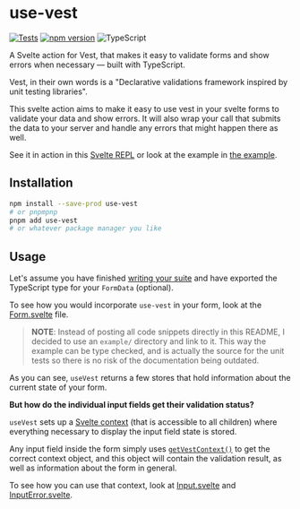 # use-vest

[![Tests](https://github.com/enyo/use-vest/actions/workflows/ci.yml/badge.svg)](https://github.com/enyo/use-vest/actions/workflows/ci.yml)
[![npm version](https://badge.fury.io/js/use-vest.svg)](https://badge.fury.io/js/use-vest)
![TypeScript](https://badgen.net/badge/icon/typescript?icon=typescript&label)

A Svelte action for Vest, that makes it easy to validate forms and show errors
when necessary — built with TypeScript.

Vest, in their own words is a "Declarative validations framework inspired by
unit testing libraries".

This svelte action aims to make it easy to use vest in your svelte forms to
validate your data and show errors. It will also wrap your call that submits the
data to your server and handle any errors that might happen there as well.

See it in action in this [Svelte
REPL](https://svelte.dev/repl/7094c5603d02477c8333ad42fc73c3d1?version=3.42.6)
or look at the example in [the example](./example/).

## Installation

```bash
npm install --save-prod use-vest
# or pnpmpnp
pnpm add use-vest
# or whatever package manager you like
```

## Usage

Let's assume you have finished [writing your
suite](https://vestjs.dev/docs/writing_your_suite/vests_suite) and have exported
the TypeScript type for your `FormData` (optional).

To see how you would incorporate `use-vest` in your form, look at the
[Form.svelte](./example/Form.svelte) file.

> **NOTE**: Instead of posting all code snippets directly in this README, I
> decided to use an `example/` directory and link to it. This way the example
> can be type checked, and is actually the source for the unit tests so there
> is no risk of the documentation being outdated.

As you can see, `useVest` returns a few stores that hold information about the
current state of your form.

**But how do the individual input fields get their validation status?**

`useVest` sets up a [Svelte context](https://svelte.dev/tutorial/context-api)
(that is accessible to all children) where everything necessary to display the
input field state is stored.

Any input field inside the form simply uses [`getVestContext()`](./src/context.ts) to get the
correct context object, and this object will contain the validation result, as
well as information about the form in general.

To see how you can use that context, look at
[Input.svelte](./example/Input.svelte) and
[InputError.svelte](./example/InputError.svelte).

